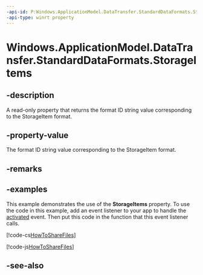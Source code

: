```yaml
---
-api-id: P:Windows.ApplicationModel.DataTransfer.StandardDataFormats.StorageItems
-api-type: winrt property
---
```


<!-- Property syntax
public string StorageItems { get; }
-->

# Windows.ApplicationModel.DataTransfer.StandardDataFormats.StorageItems

## -description
A read-only property that returns the format ID string value corresponding to the StorageItem format.

## -property-value
The format ID string value corresponding to the StorageItem format.

## -remarks

## -examples
This example demonstrates the use of the **StorageItems** property. To use the code in this example, add an event listener to your app to handle the [activated](../windows.applicationmodel.core/coreapplicationview_activated.md) event. Then put this code in the function that this event listener calls.



[!code-cs[HowToShareFiles](../windows.applicationmodel.datatransfer/code/ShareMainBeta/cs/ShareFiles.xaml.cs#SnippetHowToShareFiles_CS)]

[!code-js[HowToShareFiles](../windows.applicationmodel.datatransfer/code/ShareMainBeta/javascript/js/ShareFiles.js#SnippetHowToShareFiles)]

## -see-also

